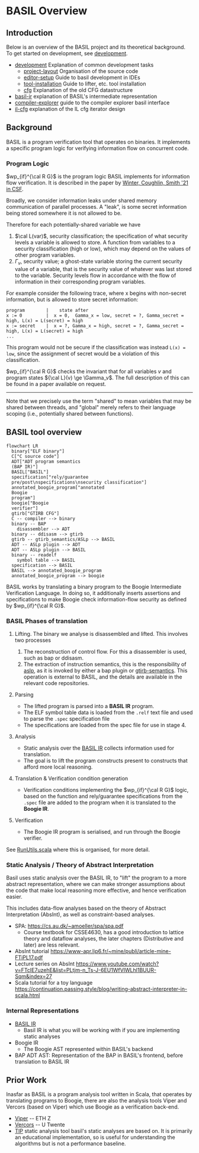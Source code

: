 # BASIL Overview


## Introduction

Below is an overview of the BASIL project and its theoretical background. 
To get started on development, see [development](development).

- [development](development/readme.md) Explanation of common development tasks
    - [project-layout](development/project-layout.md) Organisation of the source code
    - [editor-setup](development/editor-setup.md) Guide to basil development in IDEs 
    - [tool-installation](development/tool-installation.md) Guide to lifter, etc. tool installation
    - [cfg](development/cfg.md) Explanation of the old CFG datastructure 
- [basil-ir](basil-ir.md) explanation of BASIL's intermediate representation
- [compiler-explorer](compiler-explorer.md) guide to the compiler explorer basil interface
- [il-cfg](il-cfg.md) explanation of the IL cfg iterator design

## Background

BASIL is a program verification tool that operates on binaries. It implements a specific program logic
for verifying information flow on concurrent code.

### Program Logic 

$wp_{if}^{\cal R G}$ is the program logic BASIL implements for information flow verification. It is described in 
the paper by [Winter, Coughlin, Smith '21 in CSF](https://github.com/UQ-PAC/wpif_CSF21/blob/main/WinterCoughlinSmith_CSF2021.pdf).

Broadly, we consider information leaks under shared memory communication of parallel processes.
A "leak", is some secret information being stored somewhere it is not allowed to be.

Therefore for each potentially-shared variable we have 

1. $\cal L(var)$, security classification; the specification of what security levels a variable is allowed to store. A function from variables to a security classification (high or low), which may depend on the values of other program variables.
2. $\Gamma_v$, security value; a ghost-state variable storing the current security value of a variable, 
    that is the security value of whatever was last stored to the variable. Security levels
  flow in accordance with the flow of information in their corresponding program variables.

For example consider the following trace, where x begins with non-secret information, but is allowed 
to store secret information:

```
program        |    state after
x := 0         |  x = 0,  Gamma_x = low, secret = ?, Gamma_secret = high, L(x) = L(secret) = high
x := secret    |  x = ?, Gamma_x = high, secret = ?, Gamma_secret = high, L(x) = L(secret) = high
...
```

This program would not be secure if the classification was instead `L(x) = low`, since the assignment of 
secret would be a violation of this classification.

$wp_{if}^{\cal R G}$ checks the invariant that for all variables $v$ and program states ${\cal L}(v) \ge \Gamma_v$. 
The full description of this can be found in a paper available on request.

---

Note that we precisely use the term "shared" to mean variables that may be shared between threads, 
and "global" merely refers to their language scoping (i.e., potentially shared between functions).

## BASIL tool overview

```mermaid 
flowchart LR
  binary["ELF binary"]
  C["C source code"]
  ADT["ADT program semantics
  (BAP IR)"]
  BASIL["BASIL"]
  specification["rely/guarantee
  pre/post\nspecifications\nsecurity classification"]
  annotated_boogie_program["annotated
  Boogie
  program"]
  boogie["Boogie
  verifier"]
  gtirb["GTIRB CFG"]
  C -- compiler --> binary
  binary -- BAP
    disassembler --> ADT
  binary -- ddisasm --> gtirb
  gtirb -- gtirb_semantics/ASLp --> BASIL
  ADT -- ASLp plugin --> ADT
  ADT -- ASLp plugin --> BASIL
  binary -- readelf
    symbol table --> BASIL
  specification --> BASIL
  BASIL --> annotated_boogie_program
  annotated_boogie_program --> boogie
```

BASIL works by translating a binary program to the Boogie Intermediate Verification Language. In doing so,
it additionally inserts assertions and specifications to make Boogie check information-flow security as defined by $wp_{if}^{\cal R G}$.

### BASIL Phases of translation

1. Lifting. 
    The binary we analyse is disassembled and lifted. This involves two processes
    1. The reconstruction of control flow. For this a disassembler is used, such as bap or ddisasm.
    2. The extraction of instruction semantics, this is the responsibility of [aslp](https://github.com/UQ-PAC/aslp), 
    as it is invoked by either a bap plugin or [gtirb-semantics](https://github.com/UQ-PAC/gtirb-semantics). 
    This operation is external to BASIL, and the details are available in the relevant code repositories. 

2. Parsing
    - The lifted program is parsed into a **BASIL IR** program.
    - The ELF symbol table data is loaded from the `.relf` text file and used to parse the `.spec` specification file
    - The specifications are loaded from the spec file for use in stage 4.
3. Analysis
    - Static analysis over the [BASIL IR](basil-ir.md) collects information used for translation.
    - The goal is to lift the program constructs present to constructs that afford more local reasoning.
4. Translation & Verification condition generation 
    - Verification conditions implementing the $wp_{if}^{\cal R G}$ logic, based on the function and rely/guarantee specifications 
    from the `.spec` file are added to the program when it is translated to the **Boogie IR**.
5. Verification
    - The Boogie IR program is serialised, and run through the Boogie verifier.

See [RunUtils.scala](../src/main/scala/util/RunUtils.scala) where this is organised, for more detail.


###  Static Analysis / Theory of Abstract Interpretation

Basil uses static analysis over the BASIL IR, to "lift" the program to a more abstract representation, 
where we can make stronger assumptions about the code that make local reasoning more effective,
and hence verification easier.

This includes data-flow analyses based on the theory of Abstract Interpretation (AbsInt), as well 
as constraint-based analyses. 

- SPA:  https://cs.au.dk/~amoeller/spa/spa.pdf
  - Course textbook for CSSE4630, has a good introduction to lattice theory and dataflow analyses, the later 
    chapters (Distributive and later) are less relevant. 
- AbsInt tutorial https://www-apr.lip6.fr/~mine/publi/article-mine-FTiPL17.pdf 
- Lecture series on AbsInt https://www.youtube.com/watch?v=FTcIE7uzehE&list=PLtjm-n_Ts-J-6EU1WfVIWLhl1BUUR-Sqm&index=27
- Scala tutorial for a toy language https://continuation.passing.style/blog/writing-abstract-interpreter-in-scala.html

### Internal Representations

- [BASIL IR](basil-ir.md)
  - Basil IR is what you will be working with if you are implementing static analyses
- Boogie IR
  - The Boogie AST represented within BASIL's backend
- BAP ADT AST: Representation of the BAP in BASIL's frontend, before translation to BASIL IR

## Prior Work

Inasfar as BASIL is a program analysis tool written in Scala, that operates by translating programs to Boogie, there are also the analysis tools Viper and Vercors (based on Viper)
which use Boogie as a verification back-end.

- [Viper](http://viper.ethz.ch/tutorial/) -- ETH Z
- [Vercors](https://github.com/utwente-fmt/vercors/wiki) -- U Twente 
- [TIP](https://github.com/cs-au-dk/TIP/tree/master) static analysis tool basil's static analyses are based on. It 
  is primarily an educational implementation, so is useful for understanding the algorithms but is not a performance baseline.
